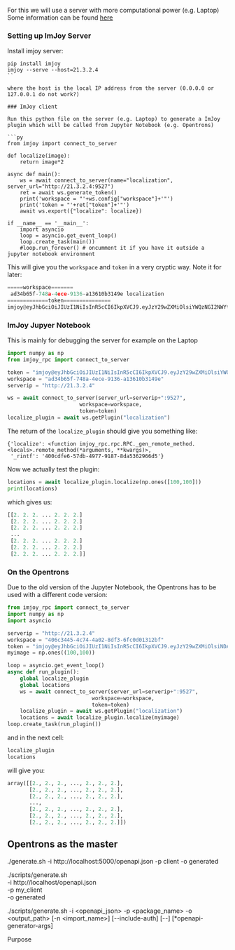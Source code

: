 For this we will use a server with more computational power (e.g. Laptop)
Some information can be found [here](https://gist.github.com/oeway/fc4028c6f4db0b5a72e3372abf9bb437)


### Setting up ImJoy Server

Install imjoy server:

```
pip install imjoy
imjoy --serve --host=21.3.2.4
``

where the host is the local IP address from the server (0.0.0.0 or 127.0.0.1 do not work?)

### ImJoy client

Run this python file on the server (e.g. Laptop) to generate a ImJoy plugin which will be called from Jupyter Notebook (e.g. Opentrons)

```py
from imjoy import connect_to_server

def localize(image):
    return image*2

async def main():
    ws = await connect_to_server(name="localization", server_url="http://21.3.2.4:9527")
    ret = await ws.generate_token()
    print('workspace = "'+ws.config["workspace"]+'"')
    print('token = "'+ret["token"]+'"')
    await ws.export({"localize": localize})

if __name__ == '__main__':
    import asyncio
    loop = asyncio.get_event_loop()
    loop.create_task(main())
    #loop.run_forever() # oncumment it if you have it outside a jupyter notebook environment
```

This will give you the `workspace` and `token` in a very cryptic way. Note it for later:

```py
=====workspace=======
 ad34b65f-748a-4ece-9136-a13610b3149e localization
=============token===============
imjoy@eyJhbGciOiJIUzI1NiIsInR5cCI6IkpXVCJ9.eyJzY29wZXMiOlsiYWQzNGI2NWYtNzQ4YS00ZWNlLTkxMzYtYTEzNjEwYjMxNDllIl0sImV4cGlyZXNfYXQiOm51bGwsInVzZXJfaWQiOiIxODRhNDU3ZC0zNDU0LTRiYmMtYWZkOC1mOWIzNWM1ODk3YjgiLCJwYXJlbnQiOiJhZDM0YjY1Zi03NDhhLTRlY2UtOTEzNi1hMTM2MTBiMzE0OWUiLCJlbWFpbCI6bnVsbCwicm9sZXMiOltdfQ.vy2V9eLQav8gKqTlm79uPdVZdeyVpVymJSzPDrPexiE
```


### ImJoy Jupyer Notebook

This is mainly for debugging the server for example on the Laptop

```py
import numpy as np
from imjoy_rpc import connect_to_server

token = "imjoy@eyJhbGciOiJIUzI1NiIsInR5cCI6IkpXVCJ9.eyJzY29wZXMiOlsiYWQzNGI2NWYtNzQ4YS00ZWNlLTkxMzYtYTEzNjEwYjMxNDllIl0sImV4cGlyZXNfYXQiOm51bGwsInVzZXJfaWQiOiIxODRhNDU3ZC0zNDU0LTRiYmMtYWZkOC1mOWIzNWM1ODk3YjgiLCJwYXJlbnQiOiJhZDM0YjY1Zi03NDhhLTRlY2UtOTEzNi1hMTM2MTBiMzE0OWUiLCJlbWFpbCI6bnVsbCwicm9sZXMiOltdfQ.vy2V9eLQav8gKqTlm79uPdVZdeyVpVymJSzPDrPexiE"
workspace = "ad34b65f-748a-4ece-9136-a13610b3149e"
serverip = "http://21.3.2.4"

ws = await connect_to_server(server_url=serverip+":9527",
                       workspace=workspace,
                       token=token)
localize_plugin = await ws.getPlugin("localization")
```

The return of the `localize_plugin` should give you something like:

```
{'localize': <function imjoy_rpc.rpc.RPC._gen_remote_method.<locals>.remote_method(*arguments, **kwargs)>,
 '_rintf': '400cdfe6-57db-4977-9187-8da5362966d5'}
```

Now we actually test the plugin:

```py
locations = await localize_plugin.localize(np.ones([100,100]))
print(locations)
```

which gives us:

```py
[[2. 2. 2. ... 2. 2. 2.]
 [2. 2. 2. ... 2. 2. 2.]
 [2. 2. 2. ... 2. 2. 2.]
 ...
 [2. 2. 2. ... 2. 2. 2.]
 [2. 2. 2. ... 2. 2. 2.]
 [2. 2. 2. ... 2. 2. 2.]]
```

### On the Opentrons

Due to the old version of the Jupyter Notebook, the Opentrons has to be used with a different code version:

```py
from imjoy_rpc import connect_to_server
import numpy as np
import asyncio

serverip = "http://21.3.2.4"
workspace = "406c3445-4c74-4a02-8df3-6fc0d01312bf"
token = "imjoy@eyJhbGciOiJIUzI1NiIsInR5cCI6IkpXVCJ9.eyJzY29wZXMiOlsiNDA2YzM0NDUtNGM3NC00YTAyLThkZjMtNmZjMGQwMTMxMmJmIl0sImV4cGlyZXNfYXQiOm51bGwsInVzZXJfaWQiOiJjMTZlZTk4OS0zNWVjLTQzOTMtODdhNS03MjIwMGNlNzgyMTkiLCJwYXJlbnQiOiI0MDZjMzQ0NS00Yzc0LTRhMDItOGRmMy02ZmMwZDAxMzEyYmYiLCJlbWFpbCI6bnVsbCwicm9sZXMiOltdfQ.ek6glURO6KuHtj6K-YdnLYYy0ggoQ3Q_GJGR80rIRzc"
myimage = np.ones((100,100))

loop = asyncio.get_event_loop()
async def run_plugin():
    global localize_plugin
    global locations
    ws = await connect_to_server(server_url=serverip+":9527",
                           workspace=workspace,
                           token=token)
    localize_plugin = await ws.getPlugin("localization")
    locations = await localize_plugin.localize(myimage)
loop.create_task(run_plugin())
```

and in the next cell:

```py
localize_plugin
locations
```

will give you:

```py
array([[2., 2., 2., ..., 2., 2., 2.],
       [2., 2., 2., ..., 2., 2., 2.],
       [2., 2., 2., ..., 2., 2., 2.],
       ...,
       [2., 2., 2., ..., 2., 2., 2.],
       [2., 2., 2., ..., 2., 2., 2.],
       [2., 2., 2., ..., 2., 2., 2.]])
```



## Opentrons as the master

./generate.sh  -i http://localhost:5000/openapi.json   -p client   -o generated

  ./scripts/generate.sh  \
  -i http://localhost/openapi.json  \
  -p my_client  \
  -o generated

  ./scripts/generate.sh -i <openapi_json> -p <package_name> -o <output_path>
  [-n <import_name>] [--include-auth]
  [--] [*openapi-generator-args]

Purpose
